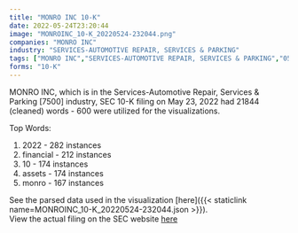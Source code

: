 ```yaml
---
title: "MONRO INC 10-K"
date: 2022-05-24T23:20:44
image: "MONROINC_10-K_20220524-232044.png"
companies: "MONRO INC"
industry: "SERVICES-AUTOMOTIVE REPAIR, SERVICES & PARKING"
tags: ["MONRO INC","SERVICES-AUTOMOTIVE REPAIR, SERVICES & PARKING","05-23-2022","10-K"]
forms: "10-K"
---
```

MONRO INC, which is in the Services-Automotive Repair, Services & Parking [7500] industry, SEC 10-K filing on May 23, 2022 had 21844 (cleaned) words - 600 were utilized for the visualizations.

Top Words:
1. 2022 - 282 instances
2. financial - 212 instances
3. 10 - 174 instances
4. assets - 174 instances
5. monro - 167 instances


See the parsed data used in the visualization [here]({{< staticlink name=MONROINC_10-K_20220524-232044.json >}}).  
View the actual filing on the SEC website [here](https://www.sec.gov/Archives/edgar/data/876427/0001562762-22-000259.txt)